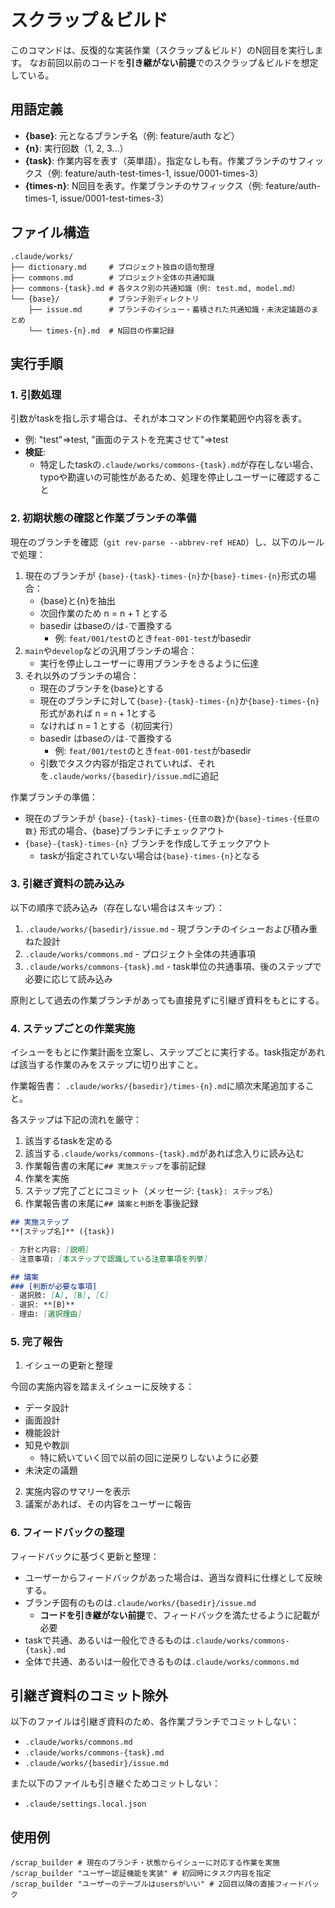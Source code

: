 # スクラップ＆ビルド

このコマンドは、反復的な実装作業（スクラップ＆ビルド）のN回目を実行します。
なお前回以前のコードを**引き継がない前提**でのスクラップ＆ビルドを想定している。

## 用語定義

- **{base}**: 元となるブランチ名（例: feature/auth など）
- **{n}**: 実行回数（1, 2, 3...）
- **{task}**: 作業内容を表す（英単語）。指定なしも有。作業ブランチのサフィックス（例: feature/auth-test-times-1, issue/0001-times-3）
- **{times-n}**: N回目を表す。作業ブランチのサフィックス（例: feature/auth-times-1, issue/0001-test-times-3）

## ファイル構造

```
.claude/works/
├── dictionary.md     # プロジェクト独自の語句整理
├── commons.md        # プロジェクト全体の共通知識
├── commons-{task}.md # 各タスク別の共通知識（例: test.md, model.md）
└── {base}/           # ブランチ別ディレクトリ
    ├── issue.md      # ブランチのイシュー・蓄積された共通知識・未決定議題のまとめ
    └── times-{n}.md  # N回目の作業記録
```

## 実行手順

### 1. 引数処理

引数がtaskを指し示す場合は、それが本コマンドの作業範囲や内容を表す。
- 例: "test"=>test, "画面のテストを充実させて"=>test
- **検証**:
  - 特定したtaskの`.claude/works/commons-{task}.md`が存在しない場合、typoや勘違いの可能性があるため、処理を停止しユーザーに確認すること

### 2. 初期状態の確認と作業ブランチの準備

現在のブランチを確認（`git rev-parse --abbrev-ref HEAD`）し、以下のルールで処理：

1. 現在のブランチが `{base}-{task}-times-{n}`か`{base}-times-{n}`形式の場合：
   - {base}と{n}を抽出
   - 次回作業のため n = n + 1 とする
   - basedir はbaseの`/`は`-`で置換する
     - 例: `feat/001/test`のとき`feat-001-test`がbasedir
2. `main`や`develop`などの汎用ブランチの場合：
   - 実行を停止しユーザーに専用ブランチをきるように伝達
3. それ以外のブランチの場合：
   - 現在のブランチを{base}とする
   - 現在のブランチに対して`{base}-{task}-times-{n}`か`{base}-times-{n}`形式があれば n = n + 1とする
   - なければ n = 1 とする（初回実行）
   - basedir はbaseの`/`は`-`で置換する
     - 例: `feat/001/test`のとき`feat-001-test`がbasedir
   - 引数でタスク内容が指定されていれば、それを`.claude/works/{basedir}/issue.md`に追記

作業ブランチの準備：
- 現在のブランチが `{base}-{task}-times-{任意の数}`か`{base}-times-{任意の数}` 形式の場合、{base}ブランチにチェックアウト
- `{base}-{task}-times-{n}` ブランチを作成してチェックアウト
  - taskが指定されていない場合は`{base}-times-{n}`となる

### 3. 引継ぎ資料の読み込み

以下の順序で読み込み（存在しない場合はスキップ）：
1. `.claude/works/{basedir}/issue.md` - 現ブランチのイシューおよび積み重ねた設計
2. `.claude/works/commons.md` - プロジェクト全体の共通事項
3. `.claude/works/commons-{task}.md` - task単位の共通事項、後のステップで必要に応じて読み込み

原則として過去の作業ブランチがあっても直接見ずに引継ぎ資料をもとにする。

### 4. ステップごとの作業実施

イシューをもとに作業計画を立案し、ステップごとに実行する。task指定があれば該当する作業のみをステップに切り出すこと。

作業報告書：
`.claude/works/{basedir}/times-{n}.md`に順次末尾追加すること。

各ステップは下記の流れを厳守：
1. 該当するtaskを定める
2. 該当する`.claude/works/commons-{task}.md`があれば念入りに読み込む
3. 作業報告書の末尾に`## 実施ステップ`を事前記録
4. 作業を実施
5. ステップ完了ごとにコミット（メッセージ: `{task}: ステップ名`）
6. 作業報告書の末尾に`## 議案と判断`を事後記録

```markdown
## 実施ステップ
**[ステップ名]** ({task})

- 方針と内容: [説明]
- 注意事項: [本ステップで認識している注意事項を列挙]
```

```markdown
## 議案
### [判断が必要な事項]
- 選択肢: [A], [B], [C]
- 選択: **[B]**
- 理由: [選択理由]
```

### 5. 完了報告

1. イシューの更新と整理

今回の実施内容を踏まえイシューに反映する：
- データ設計
- 画面設計
- 機能設計
- 知見や教訓
  - 特に続いていく回で以前の回に逆戻りしないように必要
- 未決定の議題

2. 実施内容のサマリーを表示
3. 議案があれば、その内容をユーザーに報告

### 6. フィードバックの整理

フィードバックに基づく更新と整理：
- ユーザーからフィードバックがあった場合は、適当な資料に仕様として反映する。
- ブランチ固有のものは`.claude/works/{basedir}/issue.md`
  - **コードを引き継がない前提**で、フィードバックを満たせるように記載が必要
- taskで共通、あるいは一般化できるものは`.claude/works/commons-{task}.md`
- 全体で共通、あるいは一般化できるものは`.claude/works/commons.md`

## 引継ぎ資料のコミット除外

以下のファイルは引継ぎ資料のため、各作業ブランチでコミットしない：
- `.claude/works/commons.md`
- `.claude/works/commons-{task}.md`
- `.claude/works/{basedir}/issue.md`

また以下のファイルも引き継ぐためコミットしない：
- `.claude/settings.local.json`

## 使用例

```
/scrap_builder # 現在のブランチ・状態からイシューに対応する作業を実施
/scrap_builder "ユーザー認証機能を実装" # 初回時にタスク内容を指定
/scrap_builder "ユーザーのテーブルはusersがいい" # 2回目以降の直接フィードバック
```

